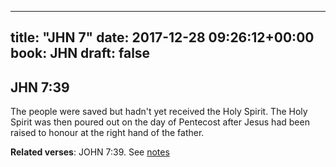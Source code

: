 
---
title: "JHN 7"
date: 2017-12-28 09:26:12+00:00
book: JHN
draft: false
---

## JHN 7:39

The people were saved but hadn't yet received the Holy Spirit. The Holy Spirit was then poured out on the day of Pentecost after Jesus had been raised to honour at the right hand of the father.

**Related verses**: JOHN 7:39. See [notes](https://my.bible.com/notes/2800093635747242801)

